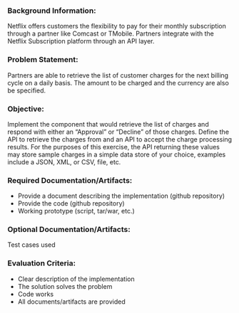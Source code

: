 ### Background Information:

Netflix offers customers the flexibility to pay for their monthly subscription through a partner like Comcast or TMobile. Partners integrate with the Netflix Subscription platform through an API layer.


### Problem Statement:

Partners are able to retrieve the list of customer charges for the next billing cycle on a daily basis. The amount to be charged and the currency are also be specified.


### Objective:

Implement the component that would retrieve the list of charges and respond with either an “Approval” or “Decline” of those charges. Define the API to retrieve the charges from and an API to accept the charge processing results. For the purposes of this exercise, the API returning these values may store sample charges in a simple data store of your choice, examples include a JSON, XML, or CSV, file, etc.


### Required Documentation/Artifacts:

- Provide a document describing the implementation (github repository)
- Provide the code (github repository)
- Working prototype (script, tar/war, etc.)


### Optional Documentation/Artifacts:

Test cases used


### Evaluation Criteria:

- Clear description of the implementation
- The solution solves the problem
- Code works
- All documents/artifacts are provided